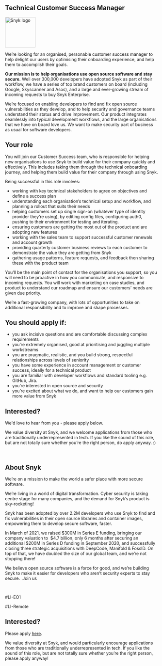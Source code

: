 Technical Customer Success Manager
---

<img src="https://res.cloudinary.com/snyk/image/upload/v1537345894/press-kit/brand/logo-black.png" width="100" alt="Snyk logo" />

<p>We’re looking for an organised, personable customer success manager to help delight our users by optimising their onboarding experience, and help them to accomplish their goals.</p>
<p><strong>Our mission is to help organisations use open source software and stay secure.</strong> Well over 300,000 developers have adopted Snyk as part of their workflow, we have a series of top brand customers on board (including Google, Skyscanner and Asos), and a large and ever-growing stream of incoming requests to buy Snyk Enterprise.</p>
<p>We’re focused on enabling developers to find and fix open source vulnerabilities as they develop, and to help security and governance teams understand their status and drive improvement. Our product integrates seamlessly into typical development workflows, and the large organisations that we have on board love us. We want to make security part of business as usual for software developers.</p>
<h2>Your role</h2>
<p>You will join our Customer Success team, who is responsible for helping new organisations to use Snyk to build value for their company quickly and effectively. This includes taking them through the technical onboarding journey, and helping them build value for their company through using Snyk.</p>
<p>Being successful in this role involves:</p>
<ul>
<li style="font-weight: 400;">working with key technical stakeholders to agree on objectives and define a success plan</li>
<li style="font-weight: 400;">understanding each organisation’s technical setup and workflow, and planning a rollout that suits their needs</li>
<li style="font-weight: 400;">helping customers set up single sign-on (whatever type of identity provider they’re using), by editing config files, configuring auth0, pushing to their environment for testing and iterating.</li>
<li style="font-weight: 400;">ensuring customers are getting the most out of the product and are adopting new features</li>
<li style="font-weight: 400;">working with the sales team to support successful customer renewals and account growth</li>
<li style="font-weight: 400;">providing quarterly customer business reviews to each customer to demonstrate the value they are getting from Snyk</li>
<li style="font-weight: 400;">gathering usage patterns, feature requests, and feedback then sharing these with the product team</li>
</ul>
<p>You’ll be the main point of contact for the organisations you support, so you will need to be proactive in how you communicate, and responsive to incoming requests. You will work with marketing on case studies, and product to understand our roadmap and ensure our customers’ needs are given due priority.</p>
<p>We’re a fast-growing company, with lots of opportunities to take on additional responsibility and to improve and shape processes.</p>
<h2>You should apply if:</h2>
<ul>
<li style="font-weight: 400;">you ask incisive questions and are comfortable discussing complex requirements</li>
<li style="font-weight: 400;">you’re extremely organised, good at prioritising and juggling multiple workstreams</li>
<li style="font-weight: 400;">you are pragmatic, realistic, and you build strong, respectful relationships across levels of seniority</li>
<li style="font-weight: 400;">you have some experience in account management or customer success, ideally for a technical product</li>
<li style="font-weight: 400;">you are familiar with developer workflows and standard tooling e.g. GitHub, Jira.</li>
<li style="font-weight: 400;">you’re interested in open source and security</li>
<li style="font-weight: 400;">you’re excited about what we do, and want to help our customers gain more value from Snyk</li>
</ul>
<h2>Interested?</h2>
<p>We'd love to hear from you - please apply below.</p>
<p>We value diversity at Snyk, and we welcome applications from those who are traditionally underrepresented in tech. If you like the sound of this role, but are not totally sure whether you’re the right person, do apply anyway. :)&nbsp;</p>
<p>&nbsp;</p>
<h2><strong>About Snyk</strong></h2>
<p>We’re on a mission to make the world a safer place with more secure software.</p>
<p>We’re living in a world of digital transformation. Cyber security is taking centre stage for many companies, and the demand for Snyk’s product is sky-rocketing!&nbsp;&nbsp;</p>
<p>Snyk has been adopted by over 2.2M developers who use Snyk to find and fix vulnerabilities in their open source libraries and container images, empowering them to develop secure software, faster.</p>
<p>In March of 2021, we raised $300M in Series E funding, bringing our company valuation to&nbsp; $4.7 billion, only 6 months after securing an additional $200M in Series D funding in September 2020, and successfully closing three strategic acquisitions with DeepCode, Manifold &amp; FossID. On top of that, we have doubled the size of our global team, and we’re not stopping there!&nbsp;&nbsp;</p>
<p>We believe open source software is a force for good, and we’re building Snyk to make it easier for developers who aren’t security experts to stay secure.&nbsp; Join us</p>
<p>&nbsp;</p>
<p>#LI-EO1</p>
<p>#LI-Remote</p>

Interested?
---

Please apply [here](https://boards.greenhouse.io/snyk/jobs/4392862002#app).

We value diversity at Snyk, and would particularly encourage applications from those who are traditionally underrepresented in tech.
If you like the sound of this role, but are not totally sure whether you’re the right person, please apply anyway!
